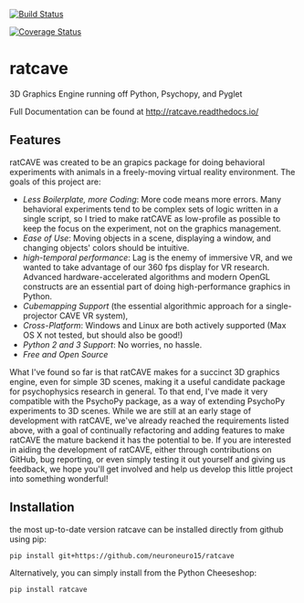 [![Build Status](https://travis-ci.org/neuroneuro15/ratcave.svg?branch=master)](https://travis-ci.org/neuroneuro15/ratcave)

[![Coverage Status](https://coveralls.io/repos/github/neuroneuro15/ratcave/badge.svg?branch=master)](https://coveralls.io/github/neuroneuro15/ratcave?branch=master)

# ratcave
3D Graphics Engine running off Python, Psychopy, and Pyglet

Full Documentation can be found at http://ratcave.readthedocs.io/

## Features

ratCAVE was created to be an grapics package for doing behavioral experiments with animals in a freely-moving virtual reality environment.
The goals of this project are:


  - *Less Boilerplate, more Coding*: More code means more errors.  Many behavioral experiments tend to be complex sets of logic written in a single script, so I tried to make ratCAVE as low-profile as possible to keep the focus on the experiment, not on the graphics management.
  - *Ease of Use*: Moving objects in a scene, displaying a window, and changing objects' colors should be intuitive.
  - *high-temporal performance*: Lag is the enemy of immersive VR, and we wanted to take advantage of our 360 fps display for VR research.  Advanced hardware-accelerated algorithms and modern OpenGL constructs are an essential part of doing high-performance graphics in Python.
  - *Cubemapping Support* (the essential algorithmic approach for a single-projector CAVE VR system),
  - *Cross-Platform*: Windows and Linux are both actively supported (Max OS X not tested, but should also be good!)
  - *Python 2 and 3 Support*: No worries, no hassle.
  - *Free and Open Source*


What I've found so far is that ratCAVE makes for a succinct 3D graphics engine, even for simple 3D scenes, making it a useful candidate package for psychophysics research in general.
To that end, I've made it very compatible with the PsychoPy package, as a way of extending PsychoPy experiments to 3D scenes.
While we are still at an early stage of development with ratCAVE, we've already reached the requirements listed above, with a goal of continually refactoring and adding features to make ratCAVE the mature backend it has the potential to be.  If you are interested in aiding the development of ratCAVE, either through contributions on GitHub, bug reporting, or even simply testing it out yourself and giving us feedback, we hope you'll get involved and help us develop this little project into something wonderful!


## Installation
the most up-to-date version ratcave can be installed directly from github using pip:
```
pip install git+https://github.com/neuroneuro15/ratcave

```
Alternatively, you can simply install from the Python Cheeseshop:
```
pip install ratcave
```
